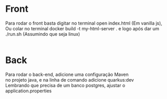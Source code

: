 # Front
Para rodar o front basta digitar no terminal open index.html (Em vanilla js), <br>
Ou colar no terminal docker build -t my-html-server . e logo após dar um ./run.sh (Assumindo que seja linux) <br><br>


# Back
Para rodar o back-end, adicione uma configuração Maven <br>
no projeto java, e na linha de comando adicione quarkus:dev<br>
Lembrando que precisa de um banco postgres, ajustar o application.properties